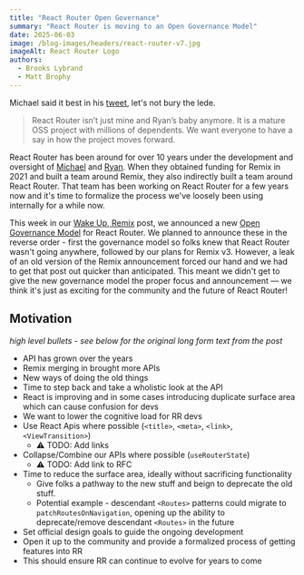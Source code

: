 ```yaml
---
title: "React Router Open Governance"
summary: "React Router is moving to an Open Governance Model"
date: 2025-06-03
image: /blog-images/headers/react-router-v7.jpg
imageAlt: React Router Logo
authors:
  - Brooks Lybrand
  - Matt Brophy
---
```


Michael said it best in his [tweet](https://x.com/mjackson/status/1927739177149382991), let's not bury the lede.

> React Router isn’t just mine and Ryan’s baby anymore. It is a mature OSS project with millions of dependents. We want everyone to have a say in how the project moves forward.

React Router has been around for over 10 years under the development and oversight of [Michael](https://x.com/mjackson) and [Ryan](https://x.com/ryanflorence). When they obtained funding for Remix in 2021 and built a team around Remix, they also indirectly built a team around React Router. That team has been working on React Router for a few years now and it's time to formalize the process we've loosely been using internally for a while now.

This week in our [Wake Up, Remix](https://remix.run/blog/wake-up-remix) post, we announced a new [Open Governance Model](https://github.com/remix-run/react-router/blob/main/GOVERNANCE.md) for React Router. We planned to announce these in the reverse order - first the governance model so folks knew that React Router wasn't going anywhere, followed by our plans for Remix v3. However, a leak of an old version of the Remix announcement forced our hand and we had to get that post out quicker than anticipated. This meant we didn't get to give the new governance model the proper focus and announcement — we think it's just as exciting for the community and the future of React Router!

## Motivation

_high level bullets - see below for the original long form text from the post_

- API has grown over the years
- Remix merging in brought more APIs
- New ways of doing the old things
- Time to step back and take a wholistic look at the API
- React is improving and in some cases introducing duplicate surface area which can cause confusion for devs
- We want to lower the cognitive load for RR devs
- Use React Apis where possible (`<title>`, `<meta>`, `<link>`, `<ViewTransition>`)
  - ⚠️ TODO: Add links
- Collapse/Combine our APIs where possible (`useRouterState`)
  - ⚠️ TODO: Add link to RFC
- Time to reduce the surface area, ideally without sacrificing functionality
  - Give folks a pathway to the new stuff and beign to deprecate the old stuff.
  - Potential example - descendant `<Routes>` patterns could migrate to `patchRoutesOnNavigation`, opening up the ability to deprecate/remove descendant `<Routes>` in the future
- Set official design goals to guide the ongoing development
- Open it up to the community and provide a formalized process of getting features into RR
- This should ensure RR can continue to evolve for years to come
